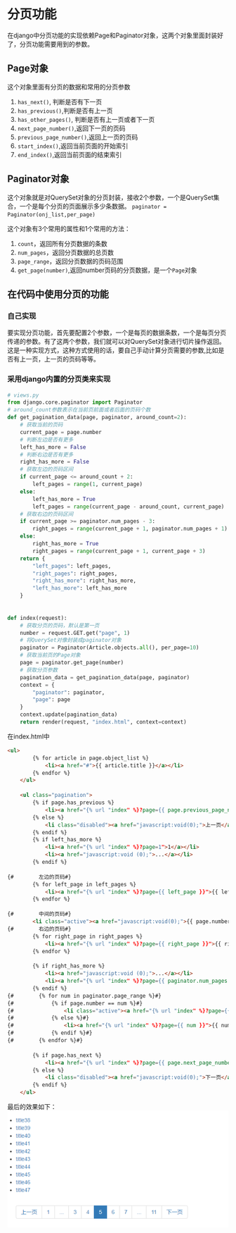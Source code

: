 # 分页功能

在django中分页功能的实现依赖Page和Paginator对象，这两个对象里面封装好了，分页功能需要用到的参数。

## Page对象 
这个对象里面有分页的数据和常用的分页参数
1. `has_next()`, 判断是否有下一页
2. `has_previous()`,判断是否有上一页
3. `has_other_pages()`, 判断是否有上一页或者下一页
4. `next_page_number()`,返回下一页的页码
5. `previous_page_number()`,返回上一页的页码
6. `start_index()`,返回当前页面的开始索引
7. `end_index()`,返回当前页面的结束索引

## Paginator对象
这个对象就是对QuerySet对象的分页封装，接收2个参数，一个是QuerySet集合，一个是每个分页的页面展示多少条数据。
`paginator = Paginator(onj_list,per_page)`

这个对象有3个常用的属性和1个常用的方法：
1. `count`，返回所有分页数据的条数
2. `num_pages`，返回分页数据的总页数
3. `page_range`，返回分页数据的页码范围
4. `get_page(number)`,返回number页码的分页数据，是一个`Page`对象

## 在代码中使用分页的功能

### 自己实现

要实现分页功能，首先要配置2个参数，一个是每页的数据条数，一个是每页分页传递的参数。有了这两个参数，我们就可以对QuerySet对象进行切片操作返回。这是一种实现方式，这种方式使用的话，要自己手动计算分页需要的参数,比如是否有上一页，上一页的页码等等。

### 采用django内置的分页类来实现
```python
# views.py
from django.core.paginator import Paginator
# around_count参数表示在当前页前面或者后面的页码个数
def get_pagination_data(page, paginator, around_count=2):
    # 获取当前的页码
    current_page = page.number
    # 判断左边是否有更多
    left_has_more = False
    # 判断右边是否有更多
    right_has_more = False
    # 获取左边的页码区间
    if current_page <= around_count + 2:
        left_pages = range(1, current_page)
    else:
        left_has_more = True
        left_pages = range(current_page - around_count, current_page)
    # 获取右边的页码区间
    if current_page >= paginator.num_pages - 3:
        right_pages = range(current_page + 1, paginator.num_pages + 1)
    else:
        right_has_more = True
        right_pages = range(current_page + 1, current_page + 3)
    return {
        "left_pages": left_pages,
        "right_pages": right_pages,
        "right_has_more": right_has_more,
        "left_has_more": left_has_more
    }


def index(request):
    # 获取分页的页码，默认是第一页
    number = request.GET.get("page", 1)
    # 将QuerySet对像封装成paginator对象
    paginator = Paginator(Article.objects.all(), per_page=10)
    # 获取当前页的Page对象
    page = paginator.get_page(number)
    # 获取分页参数
    pagination_data = get_pagination_data(page, paginator)
    context = {
        "paginator": paginator,
        "page": page
    }
    context.update(pagination_data)
    return render(request, "index.html", context=context)
```
在index.html中
```html
<ul>
        {% for article in page.object_list %}
            <li><a href="#">{{ article.title }}</a></li>
        {% endfor %}
    </ul>

    <ul class="pagination">
        {% if page.has_previous %}
            <li><a href="{% url "index" %}?page={{ page.previous_page_number }}">上一页</a></li>
        {% else %}
            <li class="disabled"><a href="javascript:void(0);">上一页</a></li>
        {% endif %}
        {% if left_has_more %}
            <li><a href="{% url "index" %}?page=1">1</a></li>
            <li><a href="javascript:void (0);">...</a></li>
        {% endif %}

{#        左边的页码#}
        {% for left_page in left_pages %}
            <li><a href="{% url "index" %}?page={{ left_page }}">{{ left_page }}</a></li>
        {% endfor %}

{#        中间的页码#}
        <li class="active"><a href="javascript:void(0);">{{ page.number }}</a></li>
{#        右边的页码#}
        {% for right_page in right_pages %}
            <li><a href="{% url "index" %}?page={{ right_page }}">{{ right_page }}</a></li>
        {% endfor %}

        {% if right_has_more %}
            <li><a href="javascript:void (0);">...</a></li>
            <li><a href="{% url "index" %}?page={{ paginator.num_pages }}">{{ paginator.num_pages }}</a></li>
        {% endif %}
{#        {% for num in paginator.page_range %}#}
{#            {% if page.number == num %}#}
{#                <li class="active"><a href="{% url "index" %}?page={{ num }}">{{ num }}</a></li>#}
{#            {% else %}#}
{#                <li><a href="{% url "index" %}?page={{ num }}">{{ num }}</a></li>#}
{#            {% endif %}#}
{#        {% endfor %}#}

        {% if page.has_next %}
            <li><a href="{% url "index" %}?page={{ page.next_page_number }}">下一页</a></li>
        {% else %}
            <li class="disabled"><a href="javascript:void(0);">下一页</a></li>
        {% endif %}
    </ul>
```
最后的效果如下：
![分页效果](./asserts/分页效果.png)
